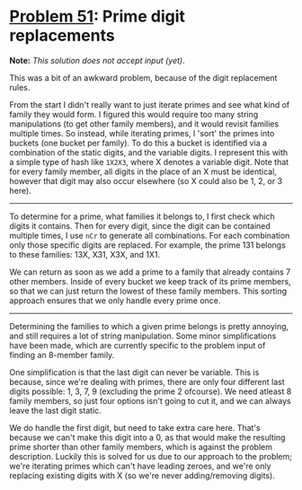 # [Problem 51](https://projecteuler.net/problem=51): Prime digit replacements

**Note:** *This solution does not accept input (yet)*.

This was a bit of an awkward problem, because of the digit replacement rules.

From the start I didn't really want to just iterate primes and see what kind of family they would form.
I figured this would require too many string manipulations (to get other family members), and it would revisit families multiple times.
So instead, while iterating primes, I 'sort' the primes into buckets (one bucket per family).
To do this a bucket is identified via a combination of the static digits, and the variable digits.
I represent this with a simple type of hash like `1X2X3`, where X denotes a variable digit.
Note that for every family member, all digits in the place of an X must be identical, however that digit may also occur elsewhere (so X could also be 1, 2, or 3 here).

---

To determine for a prime, what families it belongs to, I first check which digits it contains.
Then for every digit, since the digit can be contained multiple times, I use `nCr` to generate all combinations.
For each combination only those specific digits are replaced.
For example, the prime 131 belongs to these families: 13X, X31, X3X, and 1X1.

We can return as soon as we add a prime to a family that already contains 7 other members.
Inside of every bucket we keep track of its prime members, so that we can just return the lowest of these family members.
This sorting approach ensures that we only handle every prime once.

---

Determining the families to which a given prime belongs is pretty annoying, and still requires a lot of string manipulation.
Some minor simplifications have been made, which are currently specific to the problem input of finding an 8-member family.

One simplification is that the last digit can never be variable.
This is because, since we're dealing with primes, there are only four different last digits possible: 1, 3, 7, 9 (excluding the prime 2 ofcourse).
We need atleast 8 family members, so just four options isn't going to cut it, and we can always leave the last digit static.

We do handle the first digit, but need to take extra care here.
That's because we can't make this digit into a 0, as that would make the resulting prime shorter than other family members, which is against the problem description.
Luckily this is solved for us due to our approach to the problem; we're iterating primes which can't have leading zeroes, and we're only replacing existing digits with X (so we're never adding/removing digits).
